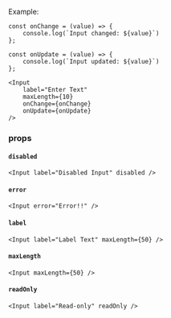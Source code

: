 Example:
```
const onChange = (value) => {
    console.log(`Input changed: ${value}`)
};

const onUpdate = (value) => {
    console.log(`Input updated: ${value}`)
};

<Input
    label="Enter Text"
    maxLength={10}
    onChange={onChange}
    onUpdate={onUpdate}
/>
```

### props

#### `disabled`
```
<Input label="Disabled Input" disabled />
```

#### `error`
```
<Input error="Error!!" />
```

#### `label`
```
<Input label="Label Text" maxLength={50} />
```

#### `maxLength`
```
<Input maxLength={50} />
```

#### `readOnly`
```
<Input label="Read-only" readOnly />
```